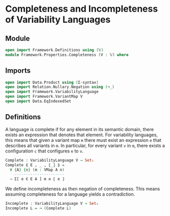 # Completeness and Incompleteness of Variability Languages

## Module

```agda
open import Framework.Definitions using (𝕍)
module Framework.Properties.Completeness (V : 𝕍) where
```

## Imports

```agda
open import Data.Product using (Σ-syntax)
open import Relation.Nullary.Negation using (¬_)
open import Framework.VariabilityLanguage
open import Framework.VariantMap V
open import Data.EqIndexedSet
```

## Definitions

A language is complete if for any element in its semantic domain, there exists an expression that denotes that element.
For variability languages, this means that given a variant map `m` there must exist an expression `e` that describes all variants in `m`.
In particular, for every variant `v` in `m`, there exists a configuration `c` that configures `e` to `v`.
```agda
Complete : VariabilityLanguage V → Set₁
Complete ⟪ E , _ , ⟦_⟧ ⟫ =
  ∀ {A} {n} (m : VMap A n)
    ----------------------
  → Σ[ e ∈ E A ] m ≅ ⟦ e ⟧
```

We define incompleteness as then negation of completeness.
This means assuming completeness for a language yields a contradiction.
```agda
Incomplete : VariabilityLanguage V → Set₁
Incomplete L = ¬ (Complete L)
```
